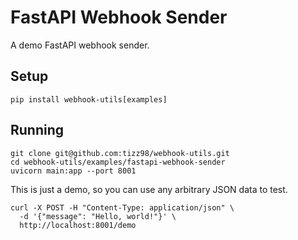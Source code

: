 # FastAPI Webhook Sender

A demo FastAPI webhook sender.

## Setup

```shell
pip install webhook-utils[examples]
```

## Running

```shell
git clone git@github.com:tizz98/webhook-utils.git
cd webhook-utils/examples/fastapi-webhook-sender
uvicorn main:app --port 8001
```

This is just a demo, so you can use any arbitrary JSON data to test.

```shell
curl -X POST -H "Content-Type: application/json" \
  -d '{"message": "Hello, world!"}' \
  http://localhost:8001/demo
```
